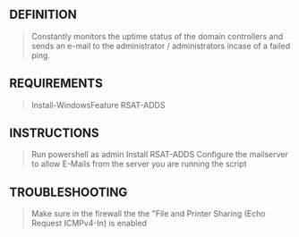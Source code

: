 ## DEFINITION
> Constantly monitors the uptime status of the domain controllers and sends an e-mail to the administrator / administrators incase of a failed ping.

## REQUIREMENTS
> Install-WindowsFeature RSAT-ADDS

## INSTRUCTIONS
> Run powershell as admin
> Install RSAT-ADDS
> Configure the mailserver to allow E-Mails from the server you are running the script

## TROUBLESHOOTING
> Make sure in the firewall the the "File and Printer Sharing (Echo Request ICMPv4-In) is enabled
